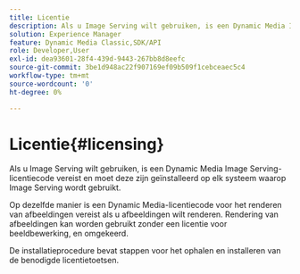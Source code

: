 ```yaml
---
title: Licentie
description: Als u Image Serving wilt gebruiken, is een Dynamic Media Image Serving-licentiecode vereist en moet deze zijn geïnstalleerd op elk systeem waarop Image Serving wordt gebruikt.
solution: Experience Manager
feature: Dynamic Media Classic,SDK/API
role: Developer,User
exl-id: dea93601-28f4-439d-9443-267bb8d8eefc
source-git-commit: 3be1d948ac22f907169ef09b509f1cebceaec5c4
workflow-type: tm+mt
source-wordcount: '0'
ht-degree: 0%

---
```


# Licentie{#licensing}

Als u Image Serving wilt gebruiken, is een Dynamic Media Image Serving-licentiecode vereist en moet deze zijn geïnstalleerd op elk systeem waarop Image Serving wordt gebruikt.

Op dezelfde manier is een Dynamic Media-licentiecode voor het renderen van afbeeldingen vereist als u afbeeldingen wilt renderen. Rendering van afbeeldingen kan worden gebruikt zonder een licentie voor beeldbewerking, en omgekeerd.

De installatieprocedure bevat stappen voor het ophalen en installeren van de benodigde licentietoetsen.
